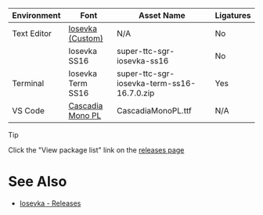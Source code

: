 | Environment | Font | Asset Name | Ligatures |
| --- | --- | --- | --- |
| Text Editor | [Iosevka (Custom)](https://github.com/zensharp/dotfiles/blob/main/misc/fonts/iosevka/iosevka-custom-semibold.ttf) | N/A | No |
|  | Iosevka SS16 | super-ttc-sgr-iosevka-ss16 | No |
| Terminal | Iosevka Term SS16 |  super-ttc-sgr-iosevka-term-ss16-16.7.0.zip | Yes |
| VS Code | [Cascadia Mono PL](https://github.com/microsoft/cascadia-code/releases) | CascadiaMonoPL.ttf | N/A |

> [!TIP]
> Click the "View package list" link on the [releases page](https://github.com/be5invis/Iosevka/releases/latest)

# See Also
* [Iosevka - Releases](https://github.com/be5invis/Iosevka/releases/latest)

